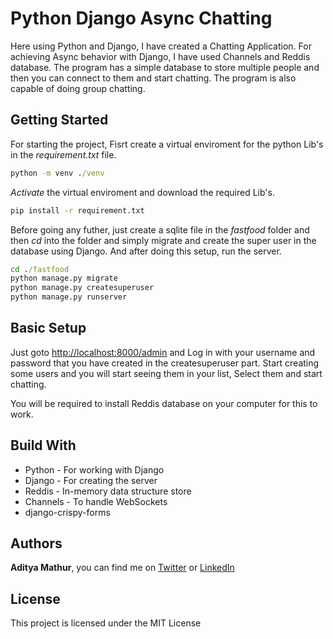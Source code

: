 # Python Django Async Chatting

Here using Python and Django, I have created a Chatting Application. For achieving Async behavior with Django, I have used Channels and Reddis database. The program has a simple database to store multiple people and then you can connect to them and start chatting. The program is also capable of doing group chatting.

## Getting Started

For starting the project, Fisrt create a virtual enviroment for the python Lib's in the *requirement.txt* file.

``` cmd
python -m venv ./venv
```

*Activate* the virtual enviroment and download the required Lib's.

``` cmd
pip install -r requirement.txt
```

Before going any futher, just create a sqlite file in the *fastfood* folder and then *cd* into the folder and simply migrate and create the super user in the database using Django.
And after doing this setup, run the server.

``` cmd
cd ./fastfood
python manage.py migrate
python manage.py createsuperuser
python manage.py runserver
```

## Basic Setup

Just goto <http://localhost:8000/admin> and Log in with your username and password that you have created in the createsuperuser part. Start creating some users and you will start seeing them in your list, Select them and start chatting.

You will be required to install Reddis database on your computer for this to work.

## Build With

- Python - For working with Django
- Django - For creating the server
- Reddis - In-memory data structure store
- Channels - To handle WebSockets
- django-crispy-forms

## Authors

**Aditya Mathur**, you can find me on [Twitter](https://twitter.com/mathuraditya7) or [LinkedIn](https://www.linkedin.com/in/aditya-mathur-7240/)

## License

This project is licensed under the MIT License

